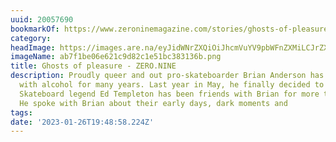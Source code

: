 ```yaml
---
uuid: 20057690
bookmarkOf: https://www.zeroninemagazine.com/stories/ghosts-of-pleasure
category: 
headImage: https://images.are.na/eyJidWNrZXQiOiJhcmVuYV9pbWFnZXMiLCJrZXkiOiIyMDA1NzY5MC9vcmlnaW5hbF9hYjdmMWJlMDZlNjIxYzlkODJjMWU1MWJjMzgzMTM2Yi5wbmciLCJlZGl0cyI6eyJyZXNpemUiOnsid2lkdGgiOjEyMDAsImhlaWdodCI6MTIwMCwiZml0IjoiaW5zaWRlIiwid2l0aG91dEVubGFyZ2VtZW50Ijp0cnVlfSwid2VicCI6eyJxdWFsaXR5Ijo5MH0sImpwZWciOnsicXVhbGl0eSI6OTB9LCJyb3RhdGUiOm51bGx9fQ==?bc=0
imageName: ab7f1be06e621c9d82c1e51bc383136b.png
title: Ghosts of pleasure - ZERO.NINE
description: Proudly queer and out pro-skateboarder Brian Anderson has been battling
  with alcohol for many years. Last year in May, he finally decided to quit drinking.
  Skateboard legend Ed Templeton has been friends with Brian for more than 25 years.
  He spoke with Brian about their early days, dark moments and
tags: 
date: '2023-01-26T19:48:58.224Z'
---
```

